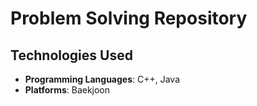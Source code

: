 # Problem Solving Repository

## Technologies Used

- **Programming Languages**: C++, Java
- **Platforms**: Baekjoon
